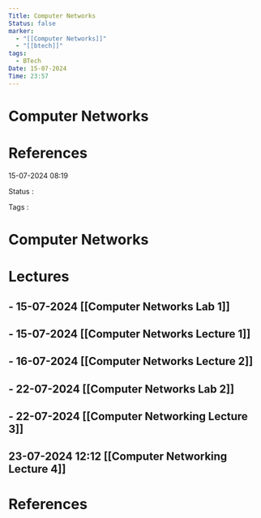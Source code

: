 ```yaml
---
Title: Computer Networks
Status: false
marker:
  - "[[Computer Networks]]"
  - "[[btech]]"
tags:
  - BTech
Date: 15-07-2024
Time: 23:57
---
```

# Computer Networks



# References

15-07-2024 08:19

Status : 

Tags : 

# Computer Networks

# Lectures

## - 15-07-2024 [[Computer Networks Lab 1]]
## - 15-07-2024 [[Computer Networks Lecture 1]]
## - 16-07-2024 [[Computer Networks Lecture 2]]
## - 22-07-2024 [[Computer Networks Lab 2]]
## - 22-07-2024 [[Computer Networking Lecture 3]]
## 23-07-2024 12:12 [[Computer Networking Lecture 4]]


# References
